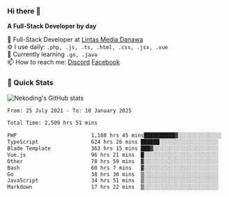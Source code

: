 ### Hi there 👋

**A Full-Stack Developer by day**

🔭 Full-Stack Developer at [Lintas Media Danawa](https://www.lintasmediadanawa.com/)  
⚙️ I use daily: `.php, .js, .ts, .html, .css, .jsx, .vue`  
🌱 Currently learning `.go, .java`  
📫 How to reach me: [Discord](https://discordapp.com/users/984448732999327766)  [Facebook](https://fb.me/tyvandi)  

### 🚀 Quick Stats  

![Nekoding's GitHub stats](https://github-readme-stats.vercel.app/api?username=nekoding&show_icons=true)

<!--START_SECTION:waka-->

```txt
From: 25 July 2021 - To: 10 January 2025

Total Time: 2,509 hrs 51 mins

PHP                        1,108 hrs 45 mins██████████▓░░░░░░░░░░░░░░   42.83 %
TypeScript                 624 hrs 26 mins ██████░░░░░░░░░░░░░░░░░░░   24.12 %
Blade Template             363 hrs 15 mins ███▓░░░░░░░░░░░░░░░░░░░░░   14.03 %
Vue.js                     96 hrs 21 mins  █░░░░░░░░░░░░░░░░░░░░░░░░   03.72 %
Other                      78 hrs 59 mins  ▓░░░░░░░░░░░░░░░░░░░░░░░░   03.05 %
Bash                       60 hrs 7 mins   ▓░░░░░░░░░░░░░░░░░░░░░░░░   02.32 %
Go                         38 hrs 30 mins  ▒░░░░░░░░░░░░░░░░░░░░░░░░   01.49 %
JavaScript                 34 hrs 51 mins  ▒░░░░░░░░░░░░░░░░░░░░░░░░   01.35 %
Markdown                   17 hrs 22 mins  ▒░░░░░░░░░░░░░░░░░░░░░░░░   00.67 %
```

<!--END_SECTION:waka-->

<!--
**nekoding/nekoding** is a ✨ _special_ ✨ repository because its `README.md` (this file) appears on your GitHub profile.

Here are some ideas to get you started:

- 🔭 I’m currently working on ...
- 🌱 I’m currently learning ...
- 👯 I’m looking to collaborate on ...
- 🤔 I’m looking for help with ...
- 💬 Ask me about ...
- 📫 How to reach me: ...
- 😄 Pronouns: ...
- ⚡ Fun fact: ...
-->
